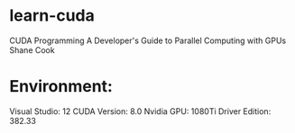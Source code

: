 # learn-cuda

CUDA Programming
A Developer's Guide to Parallel Computing with GPUs
Shane Cook

# Environment:
Visual Studio: 12
CUDA Version: 8.0
Nvidia GPU: 1080Ti
Driver Edition: 382.33


